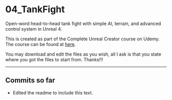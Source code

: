 # 04_TankFight
Open-word head-to-head tank fight with simple AI, terrain, and advanced control system in Unreal 4.

This is created as part of the Complete Unreal Creator course on Udemy.  The course can be found at [here](https://www.udemy.com/unrealcourse/).

You may download and edit the files as you wish, all I ask is that you state where you got the files to start from.  Thanks!!!

---
## Commits so far
* Edited the readme to include this text.

